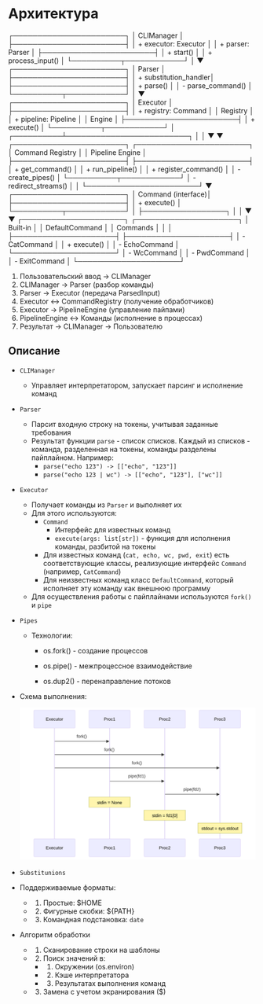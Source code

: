 # Архитектура

┌───────────────────────┐
│      CLIManager       │
├───────────────────────┤
│ + executor: Executor  │
│ + parser: Parser      │
├───────────────────────┤
│ + start()             │
│ + process_input()     │
└──────────┬────────────┘
           │
           ▼
┌───────────────────────┐
│        Parser         │
├───────────────────────┤
│ + substitution_handler│
├───────────────────────┤
│ + parse()             │
│ - parse_command()     │
└──────────┬────────────┘
           │
           ▼
┌───────────────────────┐
│      Executor         │
├───────────────────────┤
│ + registry: Command   │
│   Registry            │
│ + pipeline: Pipeline  │
│   Engine              │
├───────────────────────┤
│ + execute()           │
└──────────┬────────────┘
           │
┌──────────┴─────────────────────────┐
│                                  │
▼                                  ▼
┌───────────────────────┐          ┌───────────────────────┐
│   Command Registry    │          │    Pipeline Engine    │
├───────────────────────┤          ├───────────────────────┤
│ + get_command()       │          │ + run_pipeline()      │
│ + register_command()  │          │ - create_pipes()      │
└──────────┬────────────┘          │ - redirect_streams()  │
           │                       └───────────────────────┘
           ▼
┌───────────────────────┐
│     Command (interface)│
├───────────────────────┤
│ + execute()           │
└──────────┬────────────┘
           │
           ├─────────────────┐
           │                 │
           ▼                 ▼
┌─────────────────────┐  ┌─────────────────────┐
│    Built-in         │  │    DefaultCommand   │
│    Commands         │  │                     │
├─────────────────────┤  ├─────────────────────┤
│ - CatCommand        │  │ + execute()         │
│ - EchoCommand       │  └─────────────────────┘
│ - WcCommand        │
│ - PwdCommand       │
│ - ExitCommand      │
└─────────────────────┘

1. Пользовательский ввод → CLIManager
2. CLIManager → Parser (разбор команды)
3. Parser → Executor (передача ParsedInput) 
4. Executor ↔ CommandRegistry (получение обработчиков)
5. Executor → PipelineEngine (управление пайпами)
6. PipelineEngine ↔ Команды (исполнение в процессах)
7. Результат → CLIManager → Пользователю


## Описание

* `CLIManager`
  * Управляет интерпретатором, запускает парсинг и исполнение команд
* `Parser`
  * Парсит входную строку на токены, учитывая заданные требования
  * Результат функции `parse` - список списков. Каждый из списков - команда, разделенная на токены, команды разделены пайплайном. Например:
    * `parse("echo 123") -> [["echo", "123"]]`
    * `parse("echo 123 | wc") -> [["echo", "123"], ["wc"]]`
* `Executor`
  * Получает команды из `Parser` и выполняет их
  * Для этого используются:
    * `Command`
      * Интерфейс для известных команд
      * `execute(args: list[str])` - функция для исполнения команды, разбитой на токены
    * Для известных команд (`cat, echo, wc, pwd, exit`) есть соответствующие классы, реализующие интерфейс `Command` (например, `CatCommand`)
    * Для неизвестных команд класс `DefaultCommand`, который исполняет эту команду как внешнюю программу
  * Для осуществления работы с пайплайнами используются `fork()` и `pipe`

* `Pipes`
  * Технологии:

    * os.fork() - создание процессов

    * os.pipe() - межпроцессное взаимодействие

    * os.dup2() - перенаправление потоков

* Схема выполнения:

  ![Схема выполнения](./images/pipes.png)

* `Substitunions`
* Поддерживаемые форматы:
  * 1. Простые: $HOME
 
  * 2. Фигурные скобки: ${PATH}

  * 3. Командная подстановка: `date`

* Алгоритм обработки
  * 1. Сканирование строки на шаблоны

  * 2. Поиск значений в:

    * 1. Окружении (os.environ)

    * 2. Кэше интерпретатора

    * 3. Результатах выполнения команд

  * 3. Замена с учетом экранирования (\$)  
